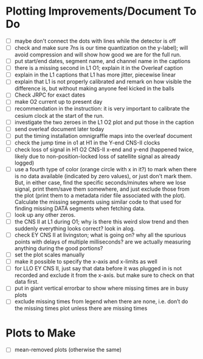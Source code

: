 # Plotting Improvements/Document To Do

- [ ] maybe don't connect the dots with lines while the detector is off
- [ ] check and make sure 7ns is our time quantization
  on the y-label); will avoid compression and will show how good we are for the
  full run.
- [ ] put start/end dates, segment name, and channel name in the captions
- [ ] there is a missing second in L1 O1; explain it in the Overleaf caption
- [ ] explain in the L1 captions that L1 has more jitter, piecewise linear
- [ ] explain that L1 is not properly calibrated and remark on how visible the
  difference is, but without making anyone feel kicked in the balls
- [ ] Check JRPC for exact dates
- [ ] make O2 current up to present day
- [ ] recommendation in the instruction: it is very important to calibrate the
  cesium clock at the start of the run.
- [ ] investigate the two zeroes in the L1 O2 plot and put those in the caption
- [ ] send overleaf document later today
- [ ] put the timing installation omnigraffle maps into the overleaf document
- [ ] check the jump time in o1 at H1 in the Y-end CNS-II clocks
- [ ] check loss of signal in H1 O2 CNS-II x-end and y-end (happened twice,
  likely due to non-position-locked loss of satellite signal as already logged)
- [ ] use a fourth type of color (orange circle with x in it?) to mark when
  there is no data available (indicated by zero values), or just don't mark
  them.  But, in either case, find the specific seconds/minutes where we lose
  signal, print them/save them somewhere, and just exclude those from the plot
  (print them to a metadata rider file associated with the plot). Calculate the
  missing segments using similar code to that used for finding missing DATA
  segments when fetching data.
- [ ] look up any other zeros.
- [ ] the CNS II at L1 during O1; why is there this weird slow trend and then
  suddenly everything looks correct? look in alog.
- [ ] check EY CNS II at livingston; what is going on? why all the spurious
  points with delays of multiple milliseconds? are we actually measuring
  anything during the good portions?
- [ ] set the plot scales manually
- [ ] make it possible to specify the x-axis and x-limits as well
- [ ] for LLO EY CNS II, just say that data before it was plugged in is not recorded and exclude it from the x-axis. but make sure to check on that data first.
- [ ] put in giant vertical errorbar to show where missing times are in busy plots
- [ ] exclude missing times from legend when there are none, i.e. don’t do the missing times plot unless there are missing times

# Plots to Make
- [ ] mean-removed plots (otherwise the same)

